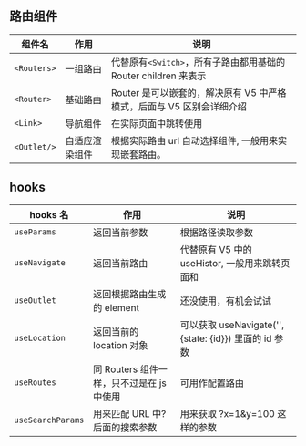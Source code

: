 ## 路由组件

| 组件名      | 作用           | 说明                                                                  |
| ----------- | -------------- | --------------------------------------------------------------------- |
| `<Routers>` | 一组路由       | 代替原有`<Switch>`，所有子路由都用基础的 Router children 来表示       |
| `<Router>`  | 基础路由       | Router 是可以嵌套的，解决原有 V5 中严格模式，后面与 V5 区别会详细介绍 |
| `<Link>`    | 导航组件       | 在实际页面中跳转使用                                                  |
| `<Outlet/>` | 自适应渲染组件 | 根据实际路由 url 自动选择组件, 一般用来实现嵌套路由。                 |

## hooks

| hooks 名 | 作用 | 说明 |
| --- | --- | --- |
| `useParams` | 返回当前参数 | 根据路径读取参数 |
| `useNavigate` | 返回当前路由 | 代替原有 V5 中的 useHistor, 一般用来跳转页面和 |
| `useOutlet` | 返回根据路由生成的 element | 还没使用，有机会试试 |
| `useLocation` | 返回当前的 location 对象 | 可以获取 useNavigate('', {state: {id}}) 里面的 id 参数 |
| `useRoutes` | 同 Routers 组件一样，只不过是在 js 中使用 | 可用作配置路由 |
| `useSearchParams` | 用来匹配 URL 中?后面的搜索参数 | 用来获取 ?x=1&y=100 这样的参数 |
